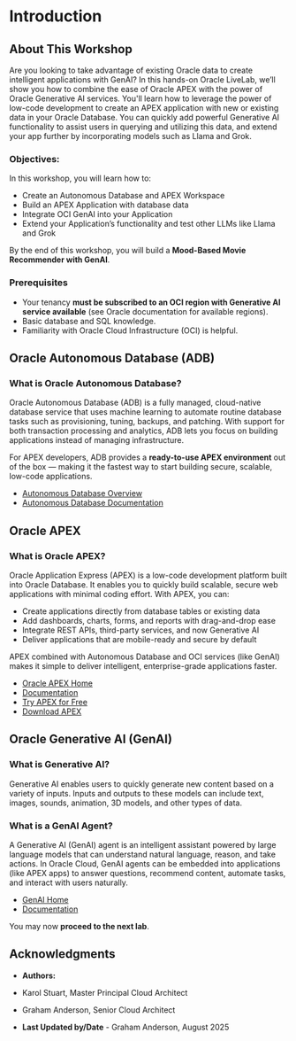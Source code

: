 # Introduction

## About This Workshop

Are you looking to take advantage of existing Oracle data to create intelligent applications with GenAI? In this hands-on Oracle LiveLab, we’ll show you how to combine the ease of Oracle APEX with the power of Oracle Generative AI services. You'll learn how to leverage the power of low-code development to create an APEX application with new or existing data in your Oracle Database. You can quickly add powerful Generative AI functionality to assist users in querying and utilizing this data, and extend your app further by incorporating models such as Llama and Grok.

### Objectives: 

In this workshop, you will learn how to:

* Create an Autonomous Database and APEX Workspace  
* Build an APEX Application with database data  
* Integrate OCI GenAI into your Application  
* Extend your Application’s functionality and test other LLMs like Llama and Grok  

By the end of this workshop, you will build a **Mood-Based Movie Recommender with GenAI**.  
 

### Prerequisites

* Your tenancy **must be subscribed to an OCI region with Generative AI service available** (see Oracle documentation for available regions).  
* Basic database and SQL knowledge.  
* Familiarity with Oracle Cloud Infrastructure (OCI) is helpful.  


## Oracle Autonomous Database (ADB)  

### What is Oracle Autonomous Database?  

Oracle Autonomous Database (ADB) is a fully managed, cloud-native database service that uses machine learning to automate routine database tasks such as provisioning, tuning, backups, and patching. With support for both transaction processing and analytics, ADB lets you focus on building applications instead of managing infrastructure.  

For APEX developers, ADB provides a **ready-to-use APEX environment** out of the box — making it the fastest way to start building secure, scalable, low-code applications.  

- [Autonomous Database Overview](https://www.oracle.com/autonomous-database/)  
- [Autonomous Database Documentation](https://docs.oracle.com/en/cloud/paas/autonomous-database/index.html)  

## Oracle APEX  

### What is Oracle APEX?  

Oracle Application Express (APEX) is a low-code development platform built into Oracle Database. It enables you to quickly build scalable, secure web applications with minimal coding effort. With APEX, you can:  

* Create applications directly from database tables or existing data  
* Add dashboards, charts, forms, and reports with drag-and-drop ease  
* Integrate REST APIs, third-party services, and now Generative AI  
* Deliver applications that are mobile-ready and secure by default  

APEX combined with Autonomous Database and OCI services (like GenAI) makes it simple to deliver intelligent, enterprise-grade applications faster.  

- [Oracle APEX Home](https://apex.oracle.com/en/)  
- [Documentation](https://docs.oracle.com/en/database/oracle/apex/index.html)  
- [Try APEX for Free](https://apex.oracle.com/en/learn/getting-started/)  
- [Download APEX](https://www.oracle.com/tools/downloads/apex-downloads/)  

## Oracle Generative AI (GenAI)  

### What is Generative AI?  

Generative AI enables users to quickly generate new content based on a variety of inputs. Inputs and outputs to these models can include text, images, sounds, animation, 3D models, and other types of data.  

### What is a GenAI Agent?  

A Generative AI (GenAI) agent is an intelligent assistant powered by large language models that can understand natural language, reason, and take actions. In Oracle Cloud, GenAI agents can be embedded into applications (like APEX apps) to answer questions, recommend content, automate tasks, and interact with users naturally.  

- [GenAI Home](https://www.oracle.com/artificial-intelligence/generative-ai/)  
- [Documentation](https://docs.oracle.com/en-us/iaas/Content/generative-ai/home.htm)  

You may now **proceed to the next lab**.  

## Acknowledgments  

* **Authors:**  
* Karol Stuart, Master Principal Cloud Architect  
* Graham Anderson, Senior Cloud Architect  

* **Last Updated by/Date** - Graham Anderson, August 2025  
